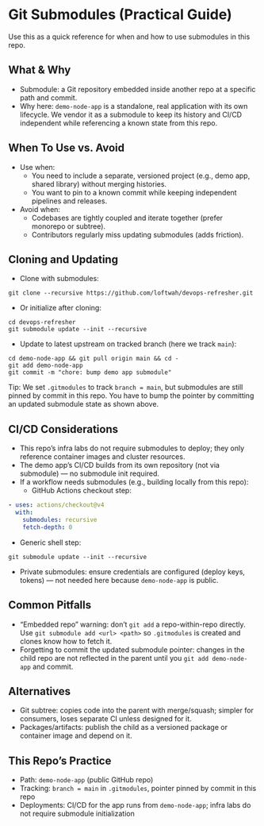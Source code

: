 # Git Submodules (Practical Guide)

Use this as a quick reference for when and how to use submodules in this repo.

## What & Why

- Submodule: a Git repository embedded inside another repo at a specific path and commit.
- Why here: `demo-node-app` is a standalone, real application with its own lifecycle. We vendor it as a submodule to keep its history and CI/CD independent while referencing a known state from this repo.

## When To Use vs. Avoid

- Use when:
  - You need to include a separate, versioned project (e.g., demo app, shared library) without merging histories.
  - You want to pin to a known commit while keeping independent pipelines and releases.
- Avoid when:
  - Codebases are tightly coupled and iterate together (prefer monorepo or subtree).
  - Contributors regularly miss updating submodules (adds friction).

## Cloning and Updating

- Clone with submodules:

```
git clone --recursive https://github.com/loftwah/devops-refresher.git
```

- Or initialize after cloning:

```
cd devops-refresher
git submodule update --init --recursive
```

- Update to latest upstream on tracked branch (here we track `main`):

```
cd demo-node-app && git pull origin main && cd -
git add demo-node-app
git commit -m "chore: bump demo app submodule"
```

Tip: We set `.gitmodules` to track `branch = main`, but submodules are still pinned by commit in this repo. You have to bump the pointer by committing an updated submodule state as shown above.

## CI/CD Considerations

- This repo’s infra labs do not require submodules to deploy; they only reference container images and cluster resources.
- The demo app’s CI/CD builds from its own repository (not via submodule) — no submodule init required.
- If a workflow needs submodules (e.g., building locally from this repo):
  - GitHub Actions checkout step:

```yaml
- uses: actions/checkout@v4
  with:
    submodules: recursive
    fetch-depth: 0
```

  - Generic shell step:

```
git submodule update --init --recursive
```

- Private submodules: ensure credentials are configured (deploy keys, tokens) — not needed here because `demo-node-app` is public.

## Common Pitfalls

- “Embedded repo” warning: don’t `git add` a repo-within-repo directly. Use `git submodule add <url> <path>` so `.gitmodules` is created and clones know how to fetch it.
- Forgetting to commit the updated submodule pointer: changes in the child repo are not reflected in the parent until you `git add demo-node-app` and commit.

## Alternatives

- Git subtree: copies code into the parent with merge/squash; simpler for consumers, loses separate CI unless designed for it.
- Packages/artifacts: publish the child as a versioned package or container image and depend on it.

## This Repo’s Practice

- Path: `demo-node-app` (public GitHub repo)
- Tracking: `branch = main` in `.gitmodules`, pointer pinned by commit in this repo
- Deployments: CI/CD for the app runs from `demo-node-app`; infra labs do not require submodule initialization
